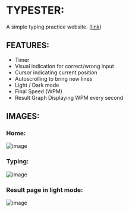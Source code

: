 # TYPESTER:
A simple typing practice website. ([link](typester-alpha.vercel.app))

## FEATURES:
- Timer
- Visual indication for correct/wrong input
- Cursor indicating current position
- Autoscrolling to bring new lines
- Light / Dark mode
- Final Speed (WPM)
- Result Graph Displaying WPM every second

## IMAGES:

### Home:
![image](https://github.com/harsh9o9/Typester/assets/90497185/d5dd9105-b62e-4d44-9cb6-8e55fbea182a)
### Typing:
![image](https://github.com/harsh9o9/Typester/assets/90497185/a47c2b98-1c1d-4ddf-b648-c17738b316da)
### Result page in light mode:
![image](https://github.com/harsh9o9/Typester/assets/90497185/9dcb11b3-3a46-4626-8353-6f1961184999)


